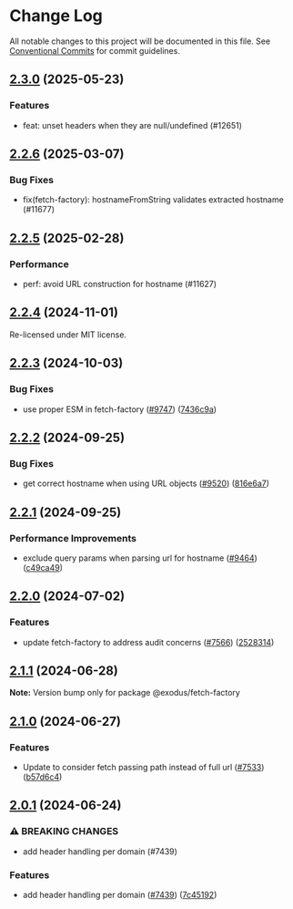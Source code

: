 # Change Log

All notable changes to this project will be documented in this file.
See [Conventional Commits](https://conventionalcommits.org) for commit guidelines.

## [2.3.0](https://github.com/ExodusMovement/hydra/compare/@exodus/fetch-factory@2.2.6...@exodus/fetch-factory@2.3.0) (2025-05-23)

### Features

- feat: unset headers when they are null/undefined (#12651)

## [2.2.6](https://github.com/ExodusMovement/hydra/compare/@exodus/fetch-factory@2.2.5...@exodus/fetch-factory@2.2.6) (2025-03-07)

### Bug Fixes

- fix(fetch-factory): hostnameFromString validates extracted hostname (#11677)

## [2.2.5](https://github.com/ExodusMovement/hydra/compare/@exodus/fetch-factory@2.2.4...@exodus/fetch-factory@2.2.5) (2025-02-28)

### Performance

- perf: avoid URL construction for hostname (#11627)

## [2.2.4](https://github.com/ExodusMovement/hydra/compare/@exodus/fetch-factory@2.2.3...@exodus/fetch-factory@2.2.4) (2024-11-01)

Re-licensed under MIT license.

## [2.2.3](https://github.com/ExodusMovement/exodus-hydra/compare/@exodus/fetch-factory@2.2.2...@exodus/fetch-factory@2.2.3) (2024-10-03)

### Bug Fixes

- use proper ESM in fetch-factory ([#9747](https://github.com/ExodusMovement/exodus-hydra/issues/9747)) ([7436c9a](https://github.com/ExodusMovement/exodus-hydra/commit/7436c9a770e022a4b9790057ee148ea4c4863a98))

## [2.2.2](https://github.com/ExodusMovement/exodus-hydra/compare/@exodus/fetch-factory@2.2.1...@exodus/fetch-factory@2.2.2) (2024-09-25)

### Bug Fixes

- get correct hostname when using URL objects ([#9520](https://github.com/ExodusMovement/exodus-hydra/issues/9520)) ([816e6a7](https://github.com/ExodusMovement/exodus-hydra/commit/816e6a79fb65d3c58813fadb4c71b73f7eb1296f))

## [2.2.1](https://github.com/ExodusMovement/exodus-hydra/compare/@exodus/fetch-factory@2.2.0...@exodus/fetch-factory@2.2.1) (2024-09-25)

### Performance Improvements

- exclude query params when parsing url for hostname ([#9464](https://github.com/ExodusMovement/exodus-hydra/issues/9464)) ([c49ca49](https://github.com/ExodusMovement/exodus-hydra/commit/c49ca49626eb8ab6975c8b19e466b7ca2971e8af))

## [2.2.0](https://github.com/ExodusMovement/exodus-hydra/compare/@exodus/fetch-factory@2.1.1...@exodus/fetch-factory@2.2.0) (2024-07-02)

### Features

- update fetch-factory to address audit concerns ([#7566](https://github.com/ExodusMovement/exodus-hydra/issues/7566)) ([2528314](https://github.com/ExodusMovement/exodus-hydra/commit/252831400bd9f5717819200e36148dfac678716e))

## [2.1.1](https://github.com/ExodusMovement/exodus-hydra/compare/@exodus/fetch-factory@2.1.0...@exodus/fetch-factory@2.1.1) (2024-06-28)

**Note:** Version bump only for package @exodus/fetch-factory

## [2.1.0](https://github.com/ExodusMovement/exodus-hydra/compare/@exodus/fetch-factory@2.0.1...@exodus/fetch-factory@2.1.0) (2024-06-27)

### Features

- Update to consider fetch passing path instead of full url ([#7533](https://github.com/ExodusMovement/exodus-hydra/issues/7533)) ([b57d6c4](https://github.com/ExodusMovement/exodus-hydra/commit/b57d6c41c19b2d0062643dc09013bdea92eb2812))

## [2.0.1](https://github.com/ExodusMovement/exodus-hydra/compare/@exodus/fetch-factory@1.0.0...@exodus/fetch-factory@2.0.1) (2024-06-24)

### ⚠ BREAKING CHANGES

- add header handling per domain (#7439)

### Features

- add header handling per domain ([#7439](https://github.com/ExodusMovement/exodus-hydra/issues/7439)) ([7c45192](https://github.com/ExodusMovement/exodus-hydra/commit/7c451924901bd118765bea8bc7e1bb6f8bf1b5f5))
